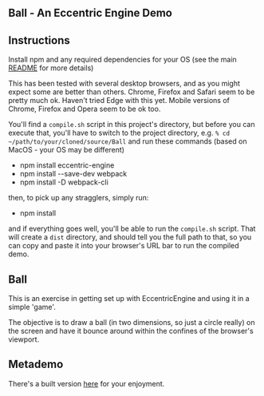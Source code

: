 ## Ball - An Eccentric Engine Demo

## Instructions

Install npm and any required dependencies for your OS (see the main [README](https://github.com/JustinPinner/EccentricEngineDemos/blob/master/README.md) for more details)

This has been tested with several desktop browsers, and as you might expect some are better than others. Chrome, Firefox and Safari seem to be pretty much ok. Haven't tried Edge with this yet. Mobile versions of Chrome, Firefox and Opera seem to be ok too.

You'll find a `compile.sh` script in this project's directory, but before you can execute that, you'll have to switch to the project directory, e.g. `% cd ~/path/to/your/cloned/source/Ball` and run these commands (based on MacOS - your OS may be different)
*  npm install eccentric-engine
*  npm install --save-dev webpack 
*  npm install -D webpack-cli

then, to pick up any stragglers, simply run:
*  npm install

and if everything goes well, you'll be able to run the `compile.sh` script. That will create a `dist` directory, and should tell you the full path to that, so you can copy and paste it into your browser's URL bar to run the compiled demo.

## Ball

This is an exercise in getting set up with EccentricEngine and using it in a simple 'game'.

The objective is to draw a ball (in two dimensions, so just a circle really) on the screen and have it bounce around within the confines of the browser's viewport.

## Metademo

There's a built version [here](https://justinpinner.github.io/eccentric-engine-demos/ball/dist/default.html) for your enjoyment.
